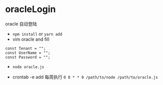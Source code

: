 # oracleLogin
oracle 自动登陆

* `npm install` or `yarn add`
* vim oracle and fill 
```
const Tenant = "";
const UserName = "";
const Password = "";
```
* `node oracle.js`

* crontab -e  add 每周执行 `0 0 * * 0 /path/to/node /path/to/oracle.js`
